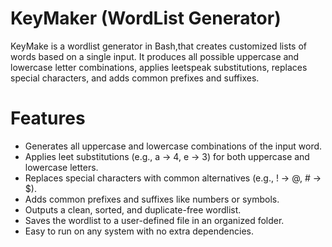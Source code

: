 # KeyMaker (WordList Generator)
KeyMake is a wordlist generator in Bash,that creates customized lists of words based on a single input. It produces all possible uppercase and lowercase letter combinations, applies leetspeak substitutions, replaces special characters, and adds common prefixes and suffixes.

# Features

- Generates all uppercase and lowercase combinations of the input word.
- Applies leet substitutions (e.g., a → 4, e → 3) for both uppercase and lowercase letters.
- Replaces special characters with common alternatives (e.g., ! → @, # → $).
- Adds common prefixes and suffixes like numbers or symbols.
- Outputs a clean, sorted, and duplicate-free wordlist.
- Saves the wordlist to a user-defined file in an organized folder.
- Easy to run on any system with no extra dependencies.
